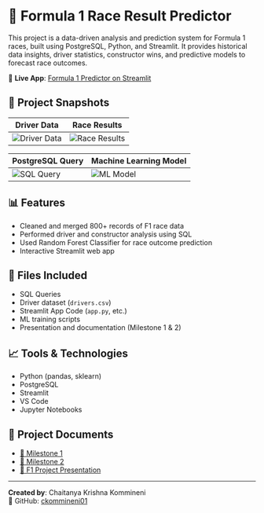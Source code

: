# 🏁 Formula 1 Race Result Predictor

This project is a data-driven analysis and prediction system for Formula 1 races, built using PostgreSQL, Python, and Streamlit. It provides historical data insights, driver statistics, constructor wins, and predictive models to forecast race outcomes.

🚀 **Live App**: [Formula 1 Predictor on Streamlit](https://formula-1-race-result-predictor01.streamlit.app/)

## 📸 Project Snapshots

| Driver Data | Race Results |
|-------------|---------------|
| ![Driver Data](images/dataoverview.jpg) | ![Race Results](images/WhatsApp%20Image%202025-04-04%20at%2011.33.27_43d41ddd.jpg) |

| PostgreSQL Query | Machine Learning Model |
|------------------|------------------------|
| ![SQL Query](images/WhatsApp%20Image%202025-04-04%20at%2011.33.27_50f39adc.jpg) | ![ML Model](images/WhatsApp%20Image%202025-04-04%20at%2011.33.28_a612310d.jpg) |

## 📊 Features

- Cleaned and merged 800+ records of F1 race data
- Performed driver and constructor analysis using SQL
- Used Random Forest Classifier for race outcome prediction
- Interactive Streamlit web app

## 📁 Files Included

- SQL Queries
- Driver dataset (`drivers.csv`)
- Streamlit App Code (`app.py`, etc.)
- ML training scripts
- Presentation and documentation (Milestone 1 & 2)

## 📈 Tools & Technologies

- Python (pandas, sklearn)
- PostgreSQL
- Streamlit
- VS Code
- Jupyter Notebooks

## 📑 Project Documents

- [📄 Milestone 1](Milestone1.pdf)
- [📄 Milestone 2](Milestone2.pdf)
- [📄 F1 Project Presentation](F1_Project_Presentation.pptx)

---

**Created by**: Chaitanya Krishna Kommineni  
🔗 GitHub: [ckommineni01](https://github.com/ckommineni01)
